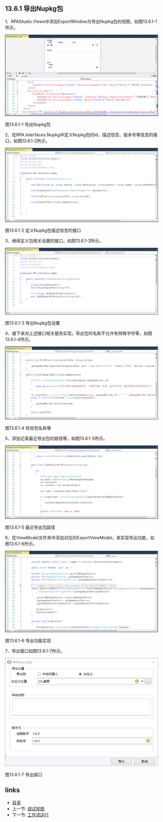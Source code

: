 ## 13.6.1 导出Nupkg包

1、RPAStudio.Views中添加ExportWindow为导出Nupkg包的视图，如图13.6.1-1所示。

![](images/13.6.1-1.png)

图13.6.1-1 导出Nupkg包

2、在RPA.Interfaces.Nupkg中定义Nupkg包的id、描述信息、版本号等信息的接口，如图13.6.1-2所示。

![](images/13.6.1-2.png)

图13.6.1-2 定义Nupkg包描述信息的接口

3、继续定义包相关设置的接口，如图13.6.1-3所示。

![](images/13.6.1-3.png)

图13.6.1-3 导出Nupkg包设置

4、接下来对上述接口相关服务实现，导出包时名称不允许有特殊字符等，如图13.6.1-4所示。

![](images/13.6.1-4.png)

图13.6.1-4 检验包名称等

5、添加记录最近导出包的路径等，如图13.6.1-5所示。

![](images/13.6.1-5.png)

图13.6.1-5 最近导出包路径

6、在ViewModel文件夹中添加对应的ExportViewModel，来实现导出功能，如图13.6.1-6所示。

![](images/13.6.1-6.png)

图13.6.1-6 导出功能实现

7、导出窗口如图13.6.1-7所示。

![](images/13.6.1-7.png)

图13.6.1-7 导出窗口

## links
   * [目录](<preface.md>)
   * 上一节: [调试视图](<13.5.14.md>)
   * 下一节: [工作流运行](<13.6.2.md>)